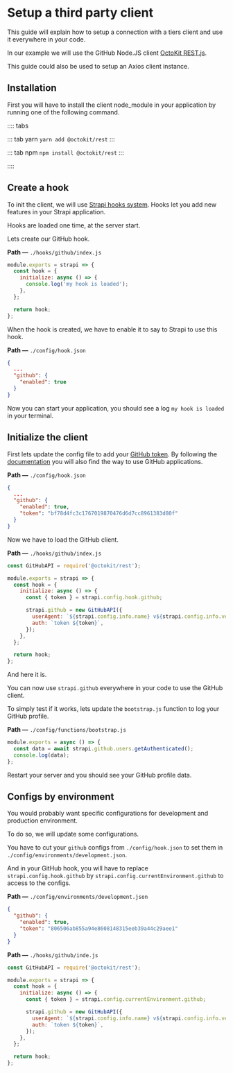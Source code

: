 # Setup a third party client

This guide will explain how to setup a connection with a tiers client and use it everywhere in your code.

In our example we will use the GitHub Node.JS client [OctoKit REST.js](https://github.com/octokit/rest.js/).

This guide could also be used to setup an Axios client instance.

## Installation

First you will have to install the client node_module in your application by running one of the following command.

:::: tabs

::: tab yarn
`yarn add @octokit/rest`
:::

::: tab npm
`npm install @octokit/rest`
:::

::::

## Create a hook

To init the client, we will use [Strapi hooks system](../concepts/hooks.md). Hooks let you add new features in your Strapi application.

Hooks are loaded one time, at the server start.

Lets create our GitHub hook.

**Path —** `./hooks/github/index.js`

```js
module.exports = strapi => {
  const hook = {
    initialize: async () => {
      console.log('my hook is loaded');
    },
  };

  return hook;
};
```

When the hook is created, we have to enable it to say to Strapi to use this hook.

**Path —** `./config/hook.json`

```json
{
  ...
  "github": {
    "enabled": true
  }
}
```

Now you can start your application, you should see a log `my hook is loaded` in your terminal.

## Initialize the client

First lets update the config file to add your [GitHub token](https://github.com/settings/tokens).
By following the [documentation](https://octokit.github.io/rest.js/#authentication) you will also find the way to use GitHub applications.

**Path —** `./config/hook.json`

```json
{
  ...
  "github": {
    "enabled": true,
    "token": "bf78d4fc3c1767019870476d6d7cc8961383d80f"
  }
}
```

Now we have to load the GitHub client.

**Path —** `./hooks/github/index.js`

```js
const GitHubAPI = require('@octokit/rest');

module.exports = strapi => {
  const hook = {
    initialize: async () => {
      const { token } = strapi.config.hook.github;

      strapi.github = new GitHubAPI({
        userAgent: `${strapi.config.info.name} v${strapi.config.info.version}`,
        auth: `token ${token}`,
      });
    },
  };

  return hook;
};
```

And here it is.

You can now use `strapi.github` everywhere in your code to use the GitHub client.

To simply test if it works, lets update the `bootstrap.js` function to log your GitHub profile.

**Path —** `./config/functions/bootstrap.js`

```js
module.exports = async () => {
  const data = await strapi.github.users.getAuthenticated();
  console.log(data);
};
```

Restart your server and you should see your GitHub profile data.

## Configs by environment

You would probably want specific configurations for development and production environment.

To do so, we will update some configurations.

You have to cut your `github` configs from `./config/hook.json` to set them in `./config/environments/development.json`.

And in your GitHub hook, you will have to replace `strapi.config.hook.github` by `strapi.config.currentEnvironment.github` to access to the configs.

**Path —** `./config/environments/development.json`

```json
{
  "github": {
    "enabled": true,
    "token": "806506ab855a94e8608148315eeb39a44c29aee1"
  }
}
```

**Path —** `./hooks/github/inde.js`

```js
const GitHubAPI = require('@octokit/rest');

module.exports = strapi => {
  const hook = {
    initialize: async () => {
      const { token } = strapi.config.currentEnvironment.github;

      strapi.github = new GitHubAPI({
        userAgent: `${strapi.config.info.name} v${strapi.config.info.version}`,
        auth: `token ${token}`,
      });
    },
  };

  return hook;
};
```

